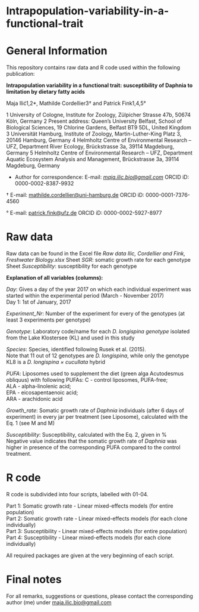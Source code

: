 # Intrapopulation-variability-in-a-functional-trait

# General Information

This repository contains raw data and R code used within the following publication:

**Intrapopulation variability in a functional trait: susceptibility of Daphnia to limitation by dietary fatty acids**

Maja Ilić1,2*, Mathilde Cordellier3† and Patrick Fink1,4,5°

1 University of Cologne, Institute for Zoology, Zülpicher Strasse 47b, 50674 Köln, Germany 
2 Present address: Queen’s University Belfast, School of Biological Sciences, 19 Chlorine Gardens, Belfast BT9 5DL, United Kingdom 
3 Universität Hamburg, Institute of Zoology, Martin-Luther-King Platz 3, 20146 Hamburg, Germany
4 Helmholtz Centre of Environmental Research – UFZ, Department River Ecology, Brückstrasse 3a, 39114 Magdeburg, Germany 
5 Helmholtz Centre of Environmental Research – UFZ, Department Aquatic Ecosystem Analysis and Management, Brückstrasse 3a, 39114 Magdeburg, Germany

* Author for correspondence: 
E-mail: *maja.ilic.bio@gmail.com*
ORCID iD: 0000-0002-8387-9932

† E-mail: mathilde.cordellier@uni-hamburg.de
ORCID iD: 0000-0001-7376-4560

° E-mail: patrick.fink@ufz.de
ORCID iD: 0000-0002-5927-8977

# Raw data

Raw data can be found in the Excel file *Raw data Ilic, Cordellier and Fink, Freshwater Biology.xlsx*
Sheet *SGR*: somatic growth rate for each genotype 
Sheet *Susceptibility*: susceptibility for each genotype

**Explanation of all variables (columns):**

*Day*: Gives a day of the year 2017 on which each individual experiment was started within the experimental period (March - November 2017)                        
       Day 1: 1st of January, 2017                                                   
                                                                                    
*Experiment_Nr*: Number of the experiment for every of the genotypes (at least 3 experiments per genotype)                               
                                                                                    
*Genotype*: Laboratory code/name for each *D. longispina genotype* isolated from the Lake Klostersee (KL) and used in this study                          
                                                                                    
*Species*: Species, identified following Rusek et al. (2015).                        
           Note that 11 out of 12 genotypes are *D. longispina*, while only the genotype KL8 is a *D. longispina × cucullata* hybrid                    
                                                                                    
*PUFA*: Liposomes used to supplement the diet (green alga Acutodesmus obliquus) with following PUFAs: 
        C - control liposomes, PUFA-free;                      
        ALA - alpha-linolenic acid;                            
        EPA - eicosapentaenoic acid;                           
        ARA - arachidonic acid                                 
                             
*Growth_rate*: Somatic growth rate of *Daphnia* individuals (after 6 days of experiment) in every jar per treatment (see Liposome), calculated with the Eq. 1 (see M and M)

*Susceptibility*: Susceptibility, calculated with the Eq. 2, given in %                                                       
                  Negative value indicates that the somatic growth rate of *Daphnia* was higher in presence of the corresponding PUFA compared to the control treatment.
                  
# R code

R code is subdivided into four scripts, labelled with 01-04.

Part 1: Somatic growth rate - Linear mixed-effects models (for entire population)  
Part 2: Somatic growth rate - Linear mixed-effects models (for each clone individually)  
Part 3: Susceptibility - Linear mixed-effects models (for entire population)  
Part 4: Susceptibility - Linear mixed-effects models (for each clone individually)  

All required packages are given at the very beginning of each script.

# Final notes

For all remarks, suggestions or questions, please contact the corresponding author (me) under maja.ilic.bio@gmail.com




